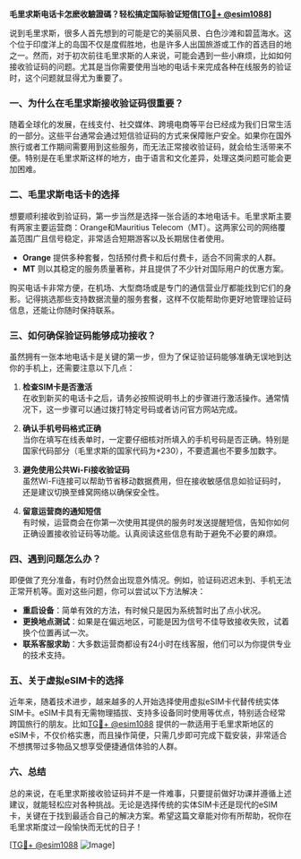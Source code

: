 **毛里求斯电话卡怎麽收驗證碼？轻松搞定国际验证短信[[TG💪+ @esim1088](https://t.me/s/esim1088)]**

说到毛里求斯，很多人首先想到的可能是它的美丽风景、白色沙滩和碧蓝海水。这个位于印度洋上的岛国不仅是度假胜地，也是许多人出国旅游或工作的首选目的地之一。然而，对于初次前往毛里求斯的人来说，可能会遇到一些小麻烦，比如如何接收验证码的问题。尤其是当你需要使用当地的电话卡来完成各种在线服务的验证时，这个问题就显得尤为重要了。

### 一、为什么在毛里求斯接收验证码很重要？

随着全球化的发展，在线支付、社交媒体、跨境电商等平台已经成为我们日常生活的一部分。这些平台通常会通过短信验证码的方式来保障账户安全。如果你在国外旅行或者工作期间需要用到这些服务，而无法正常接收验证码，就会给生活带来不便。特别是在毛里求斯这样的地方，由于语言和文化差异，处理这类问题可能会更加困难。

### 二、毛里求斯电话卡的选择

想要顺利接收到验证码，第一步当然是选择一张合适的本地电话卡。毛里求斯主要有两家主要运营商：Orange和Mauritius Telecom（MT）。这两家公司的网络覆盖范围广且信号稳定，非常适合短期游客以及长期居住者使用。

- **Orange** 提供多种套餐，包括预付费卡和后付费卡，适合不同需求的人群。
- **MT** 则以其稳定的服务质量著称，并且提供了不少针对国际用户的优惠方案。

购买电话卡非常方便，在机场、大型商场或是专门的通信营业厅都能找到它们的身影。记得挑选那些支持数据流量的服务套餐，这样不仅能帮助你更好地管理验证码信息，还能让你随时保持联系。

### 三、如何确保验证码能够成功接收？

虽然拥有一张本地电话卡是关键的第一步，但为了保证验证码能够准确无误地到达你的手机上，还需要注意以下几点：

1. **检查SIM卡是否激活**  
   在收到新买的电话卡之后，请务必按照说明书上的步骤进行激活操作。通常情况下，这一步骤可以通过拨打特定号码或者访问官方网站完成。

2. **确认手机号码格式正确**  
   当你在填写在线表单时，一定要仔细核对所填入的手机号码是否正确。特别是国家代码部分（毛里求斯的国家代码为+230），不要遗漏也不要多加数字。

3. **避免使用公共Wi-Fi接收验证码**  
   虽然Wi-Fi连接可以帮助节省移动数据费用，但在接收敏感信息如验证码时，还是建议切换至蜂窝网络以确保安全性。

4. **留意运营商的通知短信**  
   有时候，运营商会在你第一次使用其提供的服务时发送提醒短信，告知你如何正确设置接收验证码等功能。认真阅读这些信息有助于避免不必要的麻烦。

### 四、遇到问题怎么办？

即便做了充分准备，有时仍然会出现意外情况。例如，验证码迟迟未到、手机无法正常开机等。面对这些问题，你可以尝试以下方法解决：

- **重启设备**：简单有效的方法，有时候只是因为系统暂时出了点小状况。
- **更换地点测试**：如果是在偏远地区，可能是因为信号不佳导致接收失败，试着换个位置再试一次。
- **联系客服求助**：大多数运营商都设有24小时在线客服，他们可以为你提供专业的技术支持。

### 五、关于虚拟eSIM卡的选择

近年来，随着技术进步，越来越多的人开始选择使用虚拟eSIM卡代替传统实体SIM卡。eSIM卡具有无需物理插拔、支持多设备同时使用等优点，特别适合经常跨国旅行的朋友。比如[TG💪+ @esim1088](https://t.me/s/esim1088) 提供的一款适用于毛里求斯地区的eSIM卡，不仅价格实惠，而且操作简便，只需几步即可完成下载安装，非常适合不想携带过多物品又想享受便捷通信体验的人群。

### 六、总结

总的来说，在毛里求斯接收验证码并不是一件难事，只要提前做好功课并遵循上述建议，就能轻松应对各种挑战。无论是选择传统的实体SIM卡还是现代的eSIM卡，关键在于找到最适合自己的解决方案。希望这篇文章能对你有所帮助，祝你在毛里求斯度过一段愉快而无忧的日子！

[[TG💪+ @esim1088](https://t.me/s/esim1088) ![Image](https://i.postimg.cc/4NQfJmqS/Snipaste-2025-05-13-00-14-12.png)]